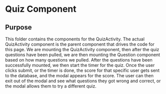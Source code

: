 # Quiz Component

## Purpose

This folder contains the components for the QuizActivity. The actual QuizActivity component is the parent component that drives the code for this page. We are mounting the QuizActivity component, then after the quiz questions have been pulled, we are then mounting the Question component based on how many questions we pulled. After the questions have been successfully mounted, we then start the timer for the quiz. Once the user clicks submit, or the timer is done, the score for that specific user gets sent to the database, and the modal appears for the score. The user can then exit out of the modal and see what questions they got wrong and correct, or the modal allows them to try a different quiz. 